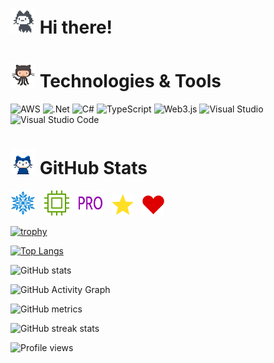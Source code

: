 <h1><img src="octocats/mona-loading.gif" width="40" height="40"> Hi there!</h1> 

<h1><img src="octocats/octocat-squid.gif" width="40" height="40"> Technologies & Tools</h1>

![AWS](https://img.shields.io/badge/AWS-%23FF9900.svg?style=for-the-badge&logo=amazon-aws&logoColor=white)
![.Net](https://img.shields.io/badge/.NET-5C2D91?style=for-the-badge&logo=.net&logoColor=white)
![C#](https://img.shields.io/badge/c%23-%23239120.svg?style=for-the-badge&logo=c-sharp&logoColor=white)
![TypeScript](https://img.shields.io/badge/typescript-%23007ACC.svg?style=for-the-badge&logo=typescript&logoColor=white)
![Web3.js](https://img.shields.io/badge/web3.js-F16822?style=for-the-badge&logo=web3.js&logoColor=white)
![Visual Studio](https://img.shields.io/badge/Visual%20Studio-5C2D91.svg?style=for-the-badge&logo=visual-studio&logoColor=white)
![Visual Studio Code](https://img.shields.io/badge/Visual%20Studio%20Code-0078d7.svg?style=for-the-badge&logo=visual-studio-code&logoColor=white)

<h1><img src="octocats/mona-whisper.gif" width="40" height="40"> GitHub Stats</h1>

<a href='https://archiveprogram.github.com/'><img src='https://raw.githubusercontent.com/acervenky/animated-github-badges/master/assets/acbadge.gif' width='40' height='40'></a> <a href='https://docs.github.com/en/developers'><img src='https://raw.githubusercontent.com/acervenky/animated-github-badges/master/assets/devbadge.gif' width='40' height='40'></a> <a href='https://github.com/pricing'><img src='https://raw.githubusercontent.com/acervenky/animated-github-badges/master/assets/pro.gif' width='40' height='40'></a> <a href='https://stars.github.com/'><img src='https://raw.githubusercontent.com/acervenky/animated-github-badges/master/assets/starbadge.gif' width='35' height='35'></a> <a href='https://docs.github.com/en/github/supporting-the-open-source-community-with-github-sponsors'><img src='https://raw.githubusercontent.com/acervenky/animated-github-badges/master/assets/sponsorbadge.gif' width='35' height='35'></a> 

[![trophy](https://github-profile-trophy.vercel.app/?username=Thorvaldd)](https://github.com/ryo-ma/github-profile-trophy)

[![Top Langs](https://github-readme-stats.vercel.app/api/top-langs/?username=Thorvaldd)](https://github.com/anuraghazra/github-readme-stats)

![GitHub stats](https://github-readme-stats.vercel.app/api?username=Thorvaldd&show_icons=true&count_private=true)  

![GitHub Activity Graph](https://activity-graph.herokuapp.com/graph?username=Thorvaldd)  

![GitHub metrics](https://metrics.lecoq.io/Thorvaldd)  

![GitHub streak stats](https://github-readme-streak-stats.herokuapp.com/?user=Thorvaldd)  

![Profile views](https://gpvc.arturio.dev/Thorvaldd)  
